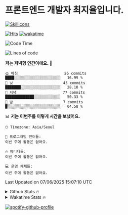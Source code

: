# 프론트엔드 개발자 최지율입니다.

[![SkillIcons](https://skillicons.dev/icons?i=html,css,js,ts,react,next,dart,flutter,java,firebase,git)](https://skillicons.dev)<br/>

[![Hits](https://hits.seeyoufarm.com/api/count/incr/badge.svg?url=https%3A%2F%2Fgithub.com%2FJxoLus%2FJxoLus&count_bg=%2379C83D&title_bg=%23555555&icon=&icon_color=%23E7E7E7&title=visited&edge_flat=false)](https://hits.seeyoufarm.com)
[![wakatime](https://wakatime.com/badge/user/e4a430f7-d0f6-4509-a09f-d8c439c009b7.svg)](https://wakatime.com/@e4a430f7-d0f6-4509-a09f-d8c439c009b7)

<!--START_SECTION:waka-->
![Code Time](http://img.shields.io/badge/Code%20Time-192%20hrs%2045%20mins-blue)

![Lines of code](https://img.shields.io/badge/%EC%A0%80%EB%8A%94%20%EC%97%AC%ED%83%9C%EA%B9%8C%EC%A7%80%20-403.2%20thousand%20%EC%A4%84%EC%9D%98%20%EC%BD%94%EB%93%9C%EB%A5%BC%20%EC%9E%91%EC%84%B1%ED%96%88%EC%96%B4%EC%9A%94.-blue)

**저는 저녁형 인간이에요. 🦉** 

```text
🌞 아침                     26 commits          ████░░░░░░░░░░░░░░░░░░░░░   16.99 % 
🌆 낮　                     43 commits          ███████░░░░░░░░░░░░░░░░░░   28.10 % 
🌃 저녁                     77 commits          █████████████░░░░░░░░░░░░   50.33 % 
🌙 밤　                     7 commits           █░░░░░░░░░░░░░░░░░░░░░░░░   04.58 % 
```


📊 **저는 이번주를 이렇게 시간을 보냈어요.** 

```text
🕑︎ Timezone: Asia/Seoul

💬 프로그래밍 언어들: 
이번 주에 활동은 없어요.

🔥 에디터들: 
이번 주에 활동은 없어요.

💻 운영 체제들: 
이번 주에 활동은 없어요.
```


 Last Updated on 07/06/2025 15:07:10 UTC
<!--END_SECTION:waka-->

<details>
  <summary>Github Stats 🔥</summary>
  
  <a href="#">![Github stats](https://github-readme-stats.vercel.app/api?username=JxoLus&theme=blueberry&count_private=true&hide_border=true&line_height=20)</a>
  <a href="#">![Top Langs](https://github-readme-stats.vercel.app/api/top-langs/?username=JxoLus&layout=compact&theme=blueberry&count_private=true&hide_border=true)</a>
</details>

<details>
  <summary>Wakatime Stats 🔥</summary>
  
  [![xoLus's wakatime stats](https://github-readme-stats.vercel.app/api/wakatime?username=xoLus)](https://github.com/anuraghazra/github-readme-stats)
</details>

[![spotify-github-profile](https://spotify-github-profile.vercel.app/api/view?uid=31idtiz5mto6ru775wjgkpqnyfza&cover_image=true&theme=natemoo-re&show_offline=false&background_color=121212&interchange=false&bar_color=1100ff&bar_color_cover=false)](https://spotify-github-profile.vercel.app/api/view?uid=31idtiz5mto6ru775wjgkpqnyfza&redirect=true)
